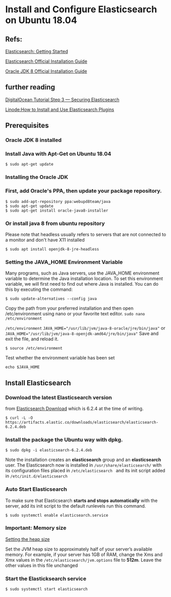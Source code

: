 # Install and Configure Elasticsearch on Ubuntu 18.04

## Refs: 
[Elasticsearch: Getting Started](https://www.elastic.co/webinars/getting-started-elasticsearch?baymax=rtp&elektra=products&iesrc=ctr)

[Elasticsearch Official Installation Guide](https://www.elastic.co/guide/en/elasticsearch/reference/current/_installation.html)

[Oracle JDK 8 Official Installation Guide](http://www.webupd8.org/2012/09/install-oracle-java-8-in-ubuntu-via-ppa.html)

## further reading
[DigitalOcean Tutorial Step 3 — Securing Elasticsearch](https://www.digitalocean.com/community/tutorials/how-to-install-and-configure-elasticsearch-on-ubuntu-16-04)

[Linode:How to Install and Use Elasticsearch Plugins](https://www.linode.com/docs/databases/elasticsearch/a-guide-to-elasticsearch-plugins/#elasticsearch)

## Prerequisites
### Oracle JDK 8 installed
 
### Install Java with Apt-Get on Ubuntu 18.04
    
```
$ sudo apt-get update
```
### Installing the Oracle JDK

### First, add Oracle's PPA, then update your package repository.
					
```
$ sudo add-apt-repository ppa:webupd8team/java
$ sudo apt-get update
$ sudo apt-get install oracle-java8-installer
```
### Or install java 8 from ubuntu repository
Please note that headless usually refers to servers that are not connected to a monitor and don't have X11 installed
					
```
$ sudo apt install openjdk-8-jre-headless
```
					
### Setting the JAVA_HOME Environment Variable
Many programs, such as Java servers, use the JAVA_HOME environment variable to determine the Java installation location.
To set this environment variable, we will first need to find out where Java is installed.
You can do this by executing the command:
          
```
$ sudo update-alternatives --config java
````
          
Copy the path from your preferred installation and then open /etc/environment using nano or your favorite text editor.
```sudo nano /etc/environment```
							
```/etc/environment```
```JAVA_HOME="/usr/lib/jvm/java-8-oracle/jre/bin/java"```
or
```JAVA_HOME="/usr/lib/jvm/java-8-openjdk-amd64/jre/bin/java"```
Save and exit the file, and reload it.
						
```
$ source /etc/environment
```
					
Test whether the environment variable has been set
						
```
echo $JAVA_HOME
```
## Install Elasticsearch
### Download the **latest** Elasticsearch version 
from [Elasticsearch Download](https://www.elastic.co/downloads/elasticsearch) 
which is 6.2.4 at the time of writing.
		
```
$ curl -L -O https://artifacts.elastic.co/downloads/elasticsearch/elasticsearch-6.2.4.deb
```
		
### Install the package the Ubuntu way with dpkg.
	
```
$ sudo dpkg -i elasticsearch-6.2.4.deb
```

Note the installation creates an **elasticsearch** group and an **elasticsearch** user.
The Elasticsearch now is installed in ```/usr/share/elasticsearch/```
with its configuration files placed in ```/etc/elasticsearch ```
and its init script added in ```/etc/init.d/elasticsearch```

### Auto Start Elasticsearch
To make sure that Elasticsearch **starts and stops automatically** with the server,
add its init script to the default runlevels run this command.
			
```
$ sudo systemctl enable elasticsearch.service
```
			
### Important: Memory size
[Setting the heap size](https://www.elastic.co/guide/en/elasticsearch/reference/current/heap-size.html)

Set the JVM heap size to approximately half of your server’s available memory.
For example, if your server has 1GB of RAM, change the Xms and Xmx values 
in the ```/etc/elasticsearch/jvm.options``` file to **512m**. 
Leave the other values in this file unchanged
		
### Start the Elasticksearch service

```
$ sudo systemctl start elasticsearch
```

